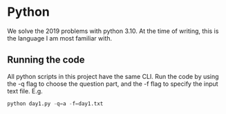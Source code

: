 # Python

We solve the 2019 problems with python 3.10. At the time of writing, this is the
language I am most familiar with.

## Running the code

All python scripts in this project have the same CLI. Run the code by using the
-q flag to choose the question part, and the -f flag to specify the input text
file. E.g.

```python
python day1.py -q=a -f=day1.txt
```
